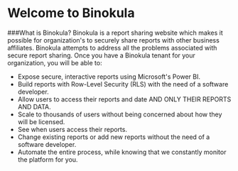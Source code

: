 # Welcome to Binokula

###What is Binokula?
Binokula is a report sharing website which makes it possible for organization's to securely share reports with other business affiliates. Binokula attempts to address all the problems associated with secure report sharing. Once you have a Binokula tenant for your organization, you will be able to:

* Expose secure, interactive reports using Microsoft's Power BI.
* Build reports with Row-Level Security (RLS) with the need of a software developer.
* Allow users to access their reports and date AND ONLY THEIR REPORTS AND DATA.
* Scale to thousands of users without being concerned about how they will be licensed.
* See when users access their reports.
* Change existing reports or add new reports without the need of a software developer.
* Automate the entire process, while knowing that we constantly monitor the platform for you.
